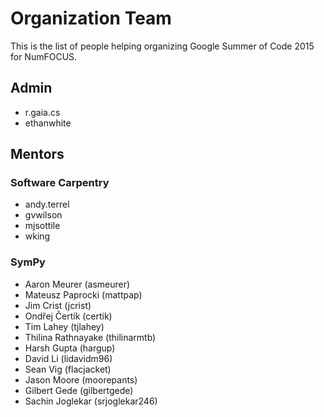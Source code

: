 # Organization Team

This is the list of people helping
organizing Google Summer of Code 2015 for NumFOCUS.

## Admin

- r.gaia.cs
- ethanwhite

## Mentors

### Software Carpentry

- andy.terrel
- gvwilson
- mjsottile
- wking

### SymPy

- Aaron Meurer (asmeurer)
- Mateusz Paprocki (mattpap)
- Jim Crist (jcrist)
- Ondřej Čertík (certik)
- Tim Lahey (tjlahey)
- Thilina Rathnayake (thilinarmtb)
- Harsh Gupta (hargup)
- David Li (lidavidm96)
- Sean Vig (flacjacket)
- Jason Moore (moorepants)
- Gilbert Gede (gilbertgede)
- Sachin Joglekar (srjoglekar246)

